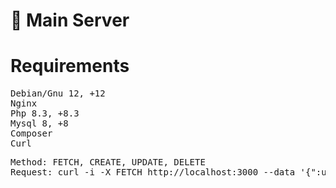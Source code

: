 <!-- Başklık -->
# 🚀 Main Server

<!-- Gerekenler -->
# Requirements
<pre>
Debian/Gnu 12, +12
Nginx
Php 8.3, +8.3
Mysql 8, +8
Composer
Curl
</pre>

<!-- Konsol Komutları -->
<pre>
Method: FETCH, CREATE, UPDATE, DELETE
Request: curl -i -X FETCH http://localhost:3000 --data '{":username":"you",":email":"your@email.com",":password":"your_password"}'
</pre>
